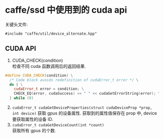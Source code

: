 # caffe/ssd 中使用到的 cuda api

关键头文件: 
```
#include "caffe/util/device_alternate.hpp"
```
## CUDA API   
1. CUDA_CHECK(condition)    
检查不同 cuda 函数调用后的返回结果.   
```cpp
#define CUDA_CHECK(condition) \
  /* Code block avoids redefinition of cudaError_t error */ \
  do { \
    cudaError_t error = condition; \
    CHECK_EQ(error, cudaSuccess) << " " << cudaGetErrorString(error); \
  } while (0)
```
2. `cudaError_t cudaGetDeviceProperties(struct cudaDeviceProp *prop, int device)`
获取 gpus 的设备属性. 获取到的属性值保存在 prop 中, device 要获取属性的设备 ID.   
3. `cudaError_t cudaGetDeviceCount(int *count)`    
获取所有 gpus 的个数.   


